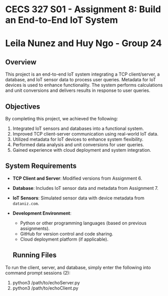 # CECS 327 S01 - Assignment 8: Build an End-to-End IoT System

# Leila Nunez and Huy Ngo - Group 24

## Overview
This project is an end-to-end IoT system integrating a TCP client/server, a database, and IoT sensor data to process user queries. Metadata for IoT devices is used to enhance functionality. The system performs calculations and unit conversions and delivers results in response to user queries.

## Objectives
By completing this project, we achieved the following:
1. Integrated IoT sensors and databases into a functional system.
2. Improved TCP client-server communication using real-world IoT data.
3. Utilized metadata for IoT devices to enhance system flexibility.
4. Performed data analysis and unit conversions for user queries.
5. Gained experience with cloud deployment and system integration.

## System Requirements
- **TCP Client and Server**: Modified versions from Assignment 6.
- **Database**: Includes IoT sensor data and metadata from Assignment 7.
- **IoT Sensors**: Simulated sensor data with device metadata from `dataniz.com`.
- **Development Environment**:
  - Python or other programming languages (based on previous assignments).
  - GitHub for version control and code sharing.
  - Cloud deployment platform (if applicable).

  ## Running Files
To run the client, server, and database, simply enter the following into command prompt sessions (2):
1. python3 /path/to/echoServer.py
2. python3 /path/to/echoClient.py
